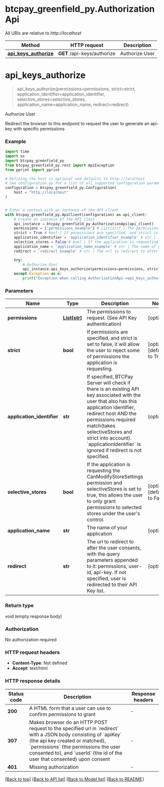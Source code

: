 # btcpay_greenfield_py.AuthorizationApi

All URIs are relative to *http://localhost*

Method | HTTP request | Description
------------- | ------------- | -------------
[**api_keys_authorize**](AuthorizationApi.md#api_keys_authorize) | **GET** /api-keys/authorize | Authorize User


# **api_keys_authorize**
> api_keys_authorize(permissions=permissions, strict=strict, application_identifier=application_identifier, selective_stores=selective_stores, application_name=application_name, redirect=redirect)

Authorize User

Redirect the browser to this endpoint to request the user to generate an api-key with specific permissions

### Example

```python
import time
import os
import btcpay_greenfield_py
from btcpay_greenfield_py.rest import ApiException
from pprint import pprint

# Defining the host is optional and defaults to http://localhost
# See configuration.py for a list of all supported configuration parameters.
configuration = btcpay_greenfield_py.Configuration(
    host = "http://localhost"
)


# Enter a context with an instance of the API client
with btcpay_greenfield_py.ApiClient(configuration) as api_client:
    # Create an instance of the API class
    api_instance = btcpay_greenfield_py.AuthorizationApi(api_client)
    permissions = ['permissions_example'] # List[str] | The permissions to request. (See API Key authentication) (optional)
    strict = True # bool | If permissions are specified, and strict is set to false, it will allow the user to reject some of permissions the application is requesting. (optional) (default to True)
    application_identifier = 'application_identifier_example' # str | If specified, BTCPay Server will check if there is an existing API key associated with the user that also has this application identifier, redirect host AND the permissions required match(takes selectiveStores and strict into account). `applicationIdentifier` is ignored if redirect is not specified. (optional)
    selective_stores = False # bool | If the application is requesting the CanModifyStoreSettings permission and selectiveStores is set to true, this allows the user to only grant permissions to selected stores under the user's control. (optional) (default to False)
    application_name = 'application_name_example' # str | The name of your application (optional)
    redirect = 'redirect_example' # str | The url to redirect to after the user consents, with the query parameters appended to it: permissions, user-id, api-key. If not specified, user is redirected to their API Key list. (optional)

    try:
        # Authorize User
        api_instance.api_keys_authorize(permissions=permissions, strict=strict, application_identifier=application_identifier, selective_stores=selective_stores, application_name=application_name, redirect=redirect)
    except Exception as e:
        print("Exception when calling AuthorizationApi->api_keys_authorize: %s\n" % e)
```



### Parameters

Name | Type | Description  | Notes
------------- | ------------- | ------------- | -------------
 **permissions** | [**List[str]**](str.md)| The permissions to request. (See API Key authentication) | [optional] 
 **strict** | **bool**| If permissions are specified, and strict is set to false, it will allow the user to reject some of permissions the application is requesting. | [optional] [default to True]
 **application_identifier** | **str**| If specified, BTCPay Server will check if there is an existing API key associated with the user that also has this application identifier, redirect host AND the permissions required match(takes selectiveStores and strict into account). &#x60;applicationIdentifier&#x60; is ignored if redirect is not specified. | [optional] 
 **selective_stores** | **bool**| If the application is requesting the CanModifyStoreSettings permission and selectiveStores is set to true, this allows the user to only grant permissions to selected stores under the user&#39;s control. | [optional] [default to False]
 **application_name** | **str**| The name of your application | [optional] 
 **redirect** | **str**| The url to redirect to after the user consents, with the query parameters appended to it: permissions, user-id, api-key. If not specified, user is redirected to their API Key list. | [optional] 

### Return type

void (empty response body)

### Authorization

No authorization required

### HTTP request headers

 - **Content-Type**: Not defined
 - **Accept**: text/html

### HTTP response details
| Status code | Description | Response headers |
|-------------|-------------|------------------|
**200** | A HTML form that a user can use to confirm permissions to grant |  -  |
**307** | Makes browser do an HTTP POST request to the specified url in &#x60;redirect&#x60; with a JSON body consisting of &#x60;apiKey&#x60; (the api key created or matched), &#x60;permissions&#x60; (the permissions the user consented to), and &#x60;userId&#x60; (the id of the user that consented) upon consent |  -  |
**401** | Missing authorization |  -  |

[[Back to top]](#) [[Back to API list]](../README.md#documentation-for-api-endpoints) [[Back to Model list]](../README.md#documentation-for-models) [[Back to README]](../README.md)


